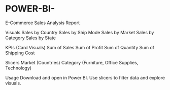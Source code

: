 # POWER-BI-
E-Commerce Sales Analysis Report

Visuals
Sales by Country
Sales by Ship Mode
Sales by Market
Sales by Category
Sales by State

KPIs (Card Visuals)
Sum of Sales
Sum of Profit
Sum of Quantity
Sum of Shipping Cost

Slicers
Market (Countries)
Category (Furniture, Office Supplies, Technology)

Usage
Download and open in Power BI.
Use slicers to filter data and explore visuals.
